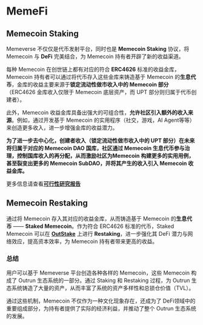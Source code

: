 # MemeFi

## **Memecoin Staking**

Memeverse 不仅仅是代币发射平台，同时也是 **Memecoin Staking** 协议，将 Memecoin 与 **DeFi** 完美结合，为 Memecoin 持有者开辟了新的收益渠道。

每种 Memecoin 在创世链上都有对应的符合 **ERC4626** 标准的收益金库，Memecoin 持有者可以通过将代币存入这些金库来铸造基于 Memecoin 的**生息代币**，金库的收益主要来源于**锁定流动性做市收入中的 Memecoin 部分**（ERC4626 金库收入仅限于 Memecoin 底层资产，而 UPT 部分则归属于代币创建者）。

此外，Memecoin 收益金库具备出强大的可组合性，**允许社区引入额外的收入来源**。例如，通过开发基于 Memecoin 的实用程序（社交，游戏，AI Agent等等）来创造更多收入，进一步增强金库的收益潜力。

**为了进一步去中心化，创建者收入（锁定流动性做市收入中的 UPT 部分）在未来将归属于对应的 Memecoin DAO 国库，社区通过 Memecoin 生息代币参与治理，控制国库收入的再分配，从而激励社区为Memecoin 构建更多的实用用例，甚至裂变出更多的 Memecoin SubDAO，并将其产生的收入引入 Memecoin 收益金库。**

更多信息请查看[**可行性研究报告**](feasibility-study.md)

## **Memecoin Restaking**

通过将 Memecoin 存入其对应的收益金库，从而铸造基于 Memecoin 的**生息代币** —— **Staked Memecoin**。作为符合 ERC4626 标准的代币，Staked Memecoin 可以在 [**OutStake**](../../outstake/) 上进行 **Restaking**，进一步强化其 DeFi 潜力与网络效应，提高资本效率，为 Memecoin 持有者带来更高的收益。

### **总结**

用户可以基于 Memeverse 平台创造各种各样的 Memecoin，这些 Memecoin 构成了 Outrun 生态系统的一部分。通过 Staking 和 Restaking 过程，为 Outrun 生态系统铸造了大量的资产，从而丰富了系统的资产多样性和总锁仓价值（TVL）。

通过这些机制，Memecoin 不仅作为一种文化现象存在，还成为了 DeFi领域中的重要组成部分，为持有者提供了实际的经济利益，并推动了整个 Outrun 生态系统的发展。
